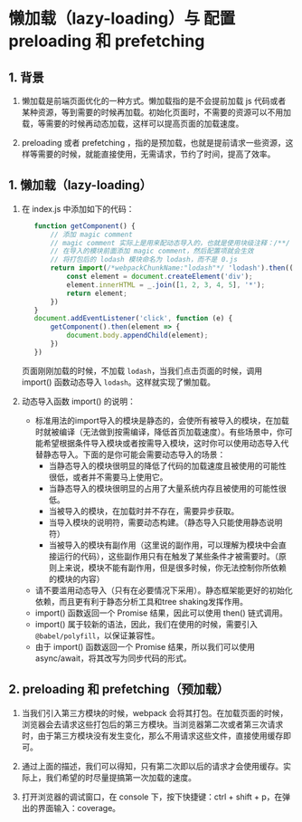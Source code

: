 # 懒加载（lazy-loading）与 配置 preloading 和 prefetching

## 1. 背景

1. 懒加载是前端页面优化的一种方式。懒加载指的是不会提前加载 js 代码或者某种资源，等到需要的时候再加载。初始化页面时，不需要的资源可以不用加载，等需要的时候再动态加载，这样可以提高页面的加载速度。

2. preloading 或者 prefetching ，指的是预加载，也就是提前请求一些资源，这样等需要的时候，就能直接使用，无需请求，节约了时间，提高了效率。

## 1. 懒加载（lazy-loading）

1. 在 index.js 中添加如下的代码：
   ```javascript
      function getComponent() {
          // 添加 magic comment
          // magic comment 实际上是用来配动态导入的，也就是使用块级注释：/**/ 设置配置项
          // 在导入的模块前面添加 magic comment，然后配置项就会生效
          // 将打包后的 lodash 模块命名为 lodash，而不是 0.js
          return import(/*webpackChunkName:"lodash"*/ 'lodash').then(({default: _}) => {
              const element = document.createElement('div');
              element.innerHTML = _.join([1, 2, 3, 4, 5], '*');
              return element;
          })
      }
      document.addEventListener('click', function (e) {
          getComponent().then(element => {
              document.body.appendChild(element);
          })
      })
   ```
   页面刚刚加载的时候，不加载 `lodash`，当我们点击页面的时候，调用 import() 函数动态导入 `lodash`。这样就实现了懒加载。

2. 动态导入函数 import() 的说明：
   - 标准用法的import导入的模块是静态的，会使所有被导入的模块，在加载时就被编译（无法做到按需编译，降低首页加载速度）。有些场景中，你可能希望根据条件导入模块或者按需导入模块，这时你可以使用动态导入代替静态导入。下面的是你可能会需要动态导入的场景：
     - 当静态导入的模块很明显的降低了代码的加载速度且被使用的可能性很低，或者并不需要马上使用它。
     - 当静态导入的模块很明显的占用了大量系统内存且被使用的可能性很低。
     - 当被导入的模块，在加载时并不存在，需要异步获取。
     - 当导入模块的说明符，需要动态构建。（静态导入只能使用静态说明符）
     - 当被导入的模块有副作用（这里说的副作用，可以理解为模块中会直接运行的代码），这些副作用只有在触发了某些条件才被需要时。（原则上来说，模块不能有副作用，但是很多时候，你无法控制你所依赖的模块的内容）
   - 请不要滥用动态导入（只有在必要情况下采用）。静态框架能更好的初始化依赖，而且更有利于静态分析工具和tree shaking发挥作用。
   - import() 函数返回一个 Promise 结果，因此可以使用 then() 链式调用。
   - import() 属于较新的语法，因此，我们在使用的时候，需要引入 `@babel/polyfill`，以保证兼容性。
   - 由于 import() 函数返回一个 Promise 结果，所以我们可以使用 async/await，将其改写为同步代码的形式。
   
## 2. preloading 和 prefetching（预加载）

1. 当我们引入第三方模块的时候，webpack 会将其打包。在加载页面的时候，浏览器会去请求这些打包后的第三方模块。当浏览器第二次或者第三次请求时，由于第三方模块没有发生变化，那么不用请求这些文件，直接使用缓存即可。

2. 通过上面的描述，我们可以得知，只有第二次即以后的请求才会使用缓存。实际上，我们希望的时尽量提搞第一次加载的速度。

3. 打开浏览器的调试窗口，在 console 下，按下快捷键：ctrl + shift + p，在弹出的界面输入：coverage。